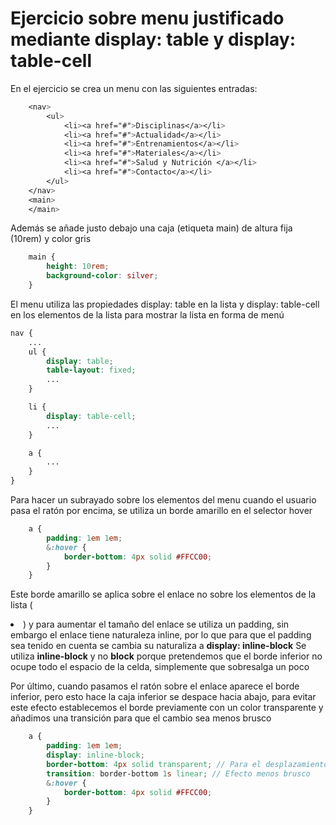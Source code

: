# Ejercicio sobre menu justificado mediante display: table y display: table-cell

En el ejercicio se crea un menu con las siguientes entradas:

```scss
    <nav>
        <ul>
            <li><a href="#">Disciplinas</a></li>
            <li><a href="#">Actualidad</a></li>
            <li><a href="#">Entrenamientos</a></li>
            <li><a href="#">Materiales</a></li>
            <li><a href="#">Salud y Nutrición </a></li>
            <li><a href="#">Contacto</a></li>
        </ul>
    </nav>
    <main>
    </main>
```

Además se añade justo debajo una caja (etiqueta main) de altura fija (10rem) y color gris

```scss
    main {
        height: 10rem;
        background-color: silver;
    }
```

El menu utiliza las propiedades display: table en la lista y display: table-cell en los elementos de la lista para mostrar la lista en forma de menú

```scss
nav {
    ...
    ul {
        display: table;
        table-layout: fixed;
        ...
    }

    li {
        display: table-cell;
        ...
    }

    a { 
        ...
    }
}

```

Para hacer un subrayado sobre los elementos del menu cuando el usuario pasa el ratón por encima, se utiliza un borde amarillo en el selector hover

```scss
    a {
        padding: 1em 1em;
        &:hover {
            border-bottom: 4px solid #FFCC00;  
        }
    }
```

Este borde amarillo se aplica sobre el enlace no sobre los elementos de la lista (<li>) y para aumentar el tamaño del enlace se utiliza un padding, sin embargo el enlace tiene naturaleza inline, por lo que para que el padding sea tenido en cuenta se cambia su naturaliza a **display: inline-block**
Se utiliza **inline-block** y no **block** porque pretendemos que el borde inferior no ocupe todo el espacio de la celda, simplemente que sobresalga un poco

Por último, cuando pasamos el ratón sobre el enlace aparece el borde inferior, pero esto hace la caja inferior se despace hacia abajo, para evitar este efecto establecemos el borde previamente con un color transparente y añadimos una transición para que el cambio sea menos brusco

```scss
    a { 
        padding: 1em 1em;
        display: inline-block;
        border-bottom: 4px solid transparent; // Para el desplazamiento de la caja inferior
        transition: border-bottom 1s linear; // Efecto menos brusco
        &:hover {
            border-bottom: 4px solid #FFCC00;  
        }
    }
```
